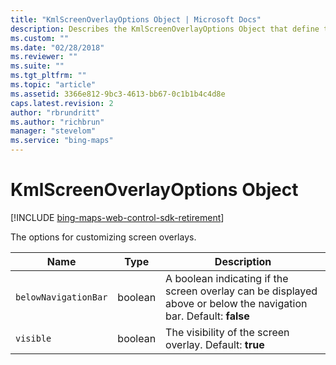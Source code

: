 ```yaml
---
title: "KmlScreenOverlayOptions Object | Microsoft Docs"
description: Describes the KmlScreenOverlayOptions Object that define the options for customizing screen overlays which includes the boolean properties belowNavigationBar and visible.
ms.custom: ""
ms.date: "02/28/2018"
ms.reviewer: ""
ms.suite: ""
ms.tgt_pltfrm: ""
ms.topic: "article"
ms.assetid: 3366e812-9bc3-4613-bb67-0c1b1b4c4d8e
caps.latest.revision: 2
author: "rbrundritt"
ms.author: "richbrun"
manager: "stevelom"
ms.service: "bing-maps"
---
```


# KmlScreenOverlayOptions Object

[!INCLUDE [bing-maps-web-control-sdk-retirement](../../includes/bing-maps-web-control-sdk-retirement.md)]

The options for customizing screen overlays.

| Name               | Type    | Description                                                                                                       |
|--------------------|---------|-------------------------------------------------------------------------------------------------------------------|
| `belowNavigationBar` | boolean | A boolean indicating if the screen overlay can be displayed above or below the navigation bar. Default: **false** |
| `visible`            | boolean | The visibility of the screen overlay. Default: **true**                                                           |
